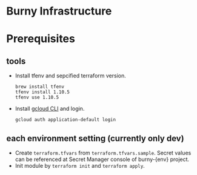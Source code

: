 # Burny Infrastructure


# Prerequisites

## tools
- Install tfenv and sepcified terraform version.
    ```shell
    brew install tfenv
    tfenv install 1.10.5
    tfenv use 1.10.5
    ```

- Install [gcloud CLI](https://cloud.google.com/sdk/auth_success?hl=ja) and login.
    ```
    gcloud auth application-default login
    ```

## each environment setting (currently only dev)
- Create `terraform.tfvars` from `terraform.tfvars.sample`. Secret values can be referenced at Secret Manager console of burny-{env} project.
- Init module by `terraform init` and `terraform apply`.
